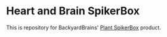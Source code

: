 # Heart and Brain SpikerBox

This is repository for BackyardBrains' [Plant SpikerBox](https://backyardbrains.com/products/plantspikerbox) product.

